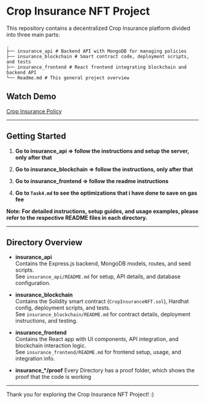 # Crop Insurance NFT Project

This repository contains a decentralized Crop Insurance platform divided into three main parts:

```
.
├── insurance_api # Backend API with MongoDB for managing policies
├── insurance_blockchain # Smart contract code, deployment scripts, and tests
├── insurance_frontend # React frontend integrating blockchain and backend API
└── Readme.md # This general project overview
```
## Watch Demo

[Crop Insurance Policy](https://drive.google.com/file/d/1eab8mxAJJz035d9sxq7qxYJZyGqvnq7I/view?usp=sharing)



---
## Getting Started

1. **Go to insurance_api => follow the instructions and setup the server, only after that**
1. **Go to insurance_blockchain => follow the instructions, only after that**

1. **Go to insurance_frontend => follow the readme instructions**

1. **Go to `Task4.md` to see the optimizations that i have done to save on gas fee**

**Note: For detailed instructions, setup guides, and usage examples, please refer to the respective README files in each directory.**

---


## Directory Overview

- **insurance_api**  
  Contains the Express.js backend, MongoDB models, routes, and seed scripts.  
  See `insurance_api/README.md` for setup, API details, and database configuration.

- **insurance_blockchain**  
  Contains the Solidity smart contract (`CropInsuranceNFT.sol`), Hardhat config, deployment scripts, and tests.  
  See `insurance_blockchain/README.md` for contract details, deployment instructions, and testing.

- **insurance_frontend**  
  Contains the React app with UI components, API integration, and blockchain interaction logic.  
  See `insurance_frontend/README.md` for frontend setup, usage, and integration info.

- **insurance_*/proof**
  Every Directory has a proof folder, which shows the proof that the code is working
---


Thank you for exploring the Crop Insurance NFT Project! :)
